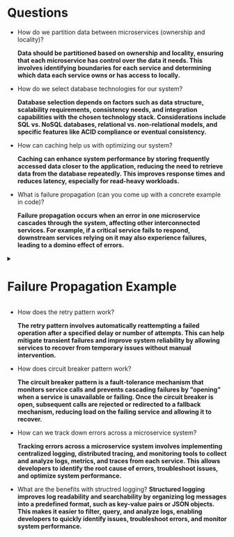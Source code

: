 # Questions

- How do we partition data between microservices (ownership and locality)?

  **Data should be partitioned based on ownership and locality, ensuring that each microservice has control over the data it needs. This involves identifying boundaries for each service and determining which data each service owns or has access to locally.**

- How do we select database technologies for our system?

  **Database selection depends on factors such as data structure, scalability requirements, consistency needs, and integration capabilities with the chosen technology stack. Considerations include SQL vs. NoSQL databases, relational vs. non-relational models, and specific features like ACID compliance or eventual consistency.**

- How can caching help us with optimizing our system?

  **Caching can enhance system performance by storing frequently accessed data closer to the application, reducing the need to retrieve data from the database repeatedly. This improves response times and reduces latency, especially for read-heavy workloads.**

- What is failure propagation (can you come up with a concrete example in code)?

  **Failure propagation occurs when an error in one microservice cascades through the system, affecting other interconnected services. For example, if a critical service fails to respond, downstream services relying on it may also experience failures, leading to a domino effect of errors.**


<details>
  <summary><h1>Failure Propagation Example</h1></summary>
  
  ```csharp
  public void PerformTask()
  {
      try
      {
          // Simulate an error
          throw new Exception("Error in Service A");
      }
      catch (Exception ex)
      {
          Console.WriteLine($"Error in Service A: {ex.Message}");
          // Log the error
          LogError(ex);
          // Propagate the error to dependent services
          ServiceB serviceB = new ServiceB();
          serviceB.HandleError(ex);
      }
  }
```
</details>

- How does the retry pattern work?

  **The retry pattern involves automatically reattempting a failed operation after a specified delay or number of attempts. This can help mitigate transient failures and improve system reliability by allowing services to recover from temporary issues without manual intervention.**

- How does circuit breaker pattern work?

  **The circuit breaker pattern is a fault-tolerance mechanism that monitors service calls and prevents cascading failures by "opening" when a service is unavailable or failing. Once the circuit breaker is open, subsequent calls are rejected or redirected to a fallback mechanism, reducing load on the failing service and allowing it to recover.**

- How can we track down errors across a microservice system?

  **Tracking errors across a microservice system involves implementing centralized logging, distributed tracing, and monitoring tools to collect and analyze logs, metrics, and traces from each service. This allows developers to identify the root cause of errors, troubleshoot issues, and optimize system performance.**

- What are the benefits with structred logging?
  **Structured logging improves log readability and searchability by organizing log messages into a predefined format, such as key-value pairs or JSON objects. This makes it easier to filter, query, and analyze logs, enabling developers to quickly identify issues, troubleshoot errors, and monitor system performance.**
